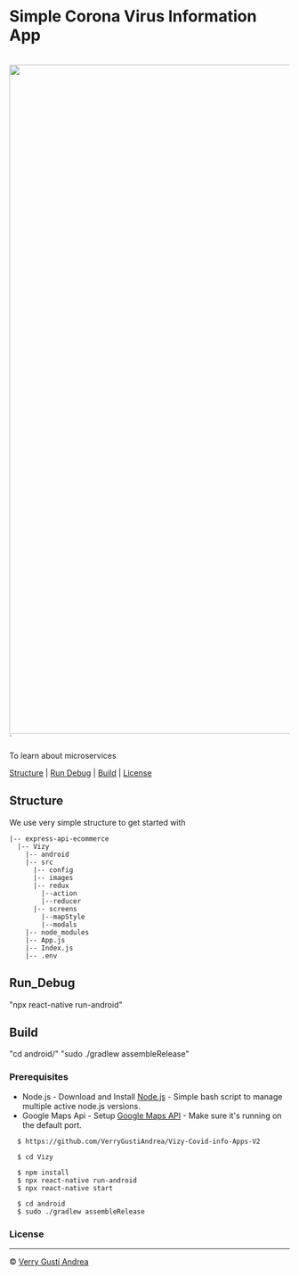 # Simple Corona Virus Information App

  <br>
  <img src="https://i.ibb.co/4gx5Gnj/Vizy-1.png" width="1200">
  <br>`

To learn about microservices

[Structure](#structure) |
[Run Debug](#run_debug) |
[Build](#build) |
[License](#license)

## Structure

We use very simple structure to get started with

```
|-- express-api-ecommerce
  |-- Vizy
    |-- android
    |-- src
      |-- config
      |-- images
      |-- redux
        |--action
        |--reducer
      |-- screens
        |--mapStyle
        |--modals
    |-- node_modules
    |-- App.js
    |-- Index.js
    |-- .env
```

## Run_Debug

"npx react-native run-android"


## Build
"cd android/"
"sudo ./gradlew assembleRelease"

### Prerequisites
- Node.js - Download and Install [Node.js](https://nodejs.org/en/) - Simple bash script to manage multiple active node.js versions.
- Google Maps Api - Setup [Google Maps API](https://developers.google.com/maps/documentation/android-sdk/intro) - Make sure it's running on the default port.


```
  $ https://github.com/VerryGustiAndrea/Vizy-Covid-info-Apps-V2

  $ cd Vizy
  
  $ npm install
  $ npx react-native run-android
  $ npx react-native start

  $ cd android
  $ sudo ./gradlew assembleRelease
```

### License
----

 © [Verry Gusti Andrea](https://www.instagram.com/verrygustiandrea/ "Verry")
